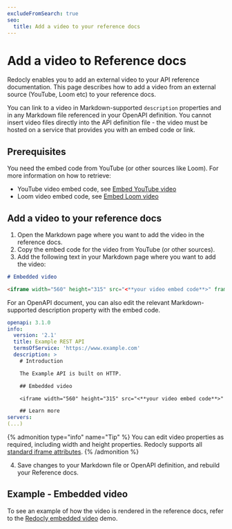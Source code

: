 ```yaml
---
excludeFromSearch: true
seo:
  title: Add a video to your reference docs
---
```


# Add a video to Reference docs

Redocly enables you to add an external video to your API reference documentation. This page describes how to add a video from an external source (YouTube, Loom etc) to your reference docs.

You can link to a video in Markdown-supported `description` properties and in any Markdown file referenced in your OpenAPI definition. You cannot insert video files directly into the API definition file - the video must be hosted on a service that provides you with an embed code or link.

## Prerequisites

You need the embed code from YouTube (or other sources like Loom). For more information on how to retrieve:

- YouTube video embed code, see [Embed YouTube video](https://support.google.com/youtube/answer/171780)
- Loom video embed code, see [Embed Loom video](https://support.loom.com/hc/en-us/articles/360002208317-How-to-embed-your-video-into-a-webpage)

## Add a video to your reference docs

1. Open the Markdown page where you want to add the video in the reference docs.
2. Copy the embed code for the video from YouTube (or other sources).
3. Add the following text in your Markdown page where you want to add the video:

```markdown
# Embedded video

<iframe width="560" height="315" src="<**your video embed code**>" frameborder="0" allow="accelerometer; autoplay; clipboard-write; encrypted-media; gyroscope; picture-in-picture" allowfullscreen></iframe>
```

For an OpenAPI document, you can also edit the relevant Markdown-supported description property with the embed code.

```yaml
openapi: 3.1.0
info:
  version: '2.1'
  title: Example REST API
  termsOfService: 'https://www.example.com'
  description: >
    # Introduction

    The Example API is built on HTTP.

    ## Embedded video

    <iframe width="560" height="315" src="<**your video embed code**>" frameborder="0" allow="accelerometer; autoplay; clipboard-write; encrypted-media; gyroscope; picture-in-picture" allowfullscreen></iframe>

    ## Learn more
servers:
(...)
```

{% admonition type="info" name="Tip" %}
You can edit video properties as required, including width and height properties. Redocly supports all [standard iframe attributes](https://developer.mozilla.org/en-US/docs/Web/HTML/Element/iframe).
{% /admonition %}

4. Save changes to your Markdown file or OpenAPI definition, and rebuild your Reference docs.

## Example - Embedded video

To see an example of how the video is rendered in the reference docs, refer to the [Redocly embedded video](https://preview.redoc.ly/proud-starfish-69/video-test/) demo.

